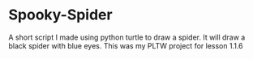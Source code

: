 # Spooky-Spider
A short script I made using python turtle to draw a spider.
It will draw a black spider with blue eyes.
This was my PLTW project for lesson 1.1.6
